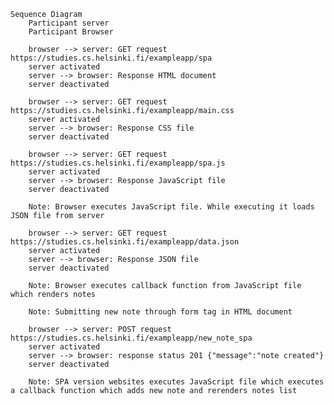     Sequence Diagram
        Participant server
        Participant Browser

        browser --> server: GET request https://studies.cs.helsinki.fi/exampleapp/spa
        server activated
        server --> browser: Response HTML document
        server deactivated
    
        browser --> server: GET request https://studies.cs.helsinki.fi/exampleapp/main.css
        server activated
        server --> browser: Response CSS file
        server deactivated
    
        browser --> server: GET request https://studies.cs.helsinki.fi/exampleapp/spa.js
        server activated
        server --> browser: Response JavaScript file
        server deactivated
    
        Note: Browser executes JavaScript file. While executing it loads JSON file from server
    
        browser --> server: GET request https://studies.cs.helsinki.fi/exampleapp/data.json
        server activated
        server --> browser: Response JSON file
        server deactivated
    
        Note: Browser executes callback function from JavaScript file which renders notes

        Note: Submitting new note through form tag in HTML document

        browser --> server: POST request https://studies.cs.helsinki.fi/exampleapp/new_note_spa
        server activated
        server --> browser: response status 201 {"message":"note created"}
        server deactivated

        Note: SPA version websites executes JavaScript file which executes a callback function which adds new note and rerenders notes list

      
